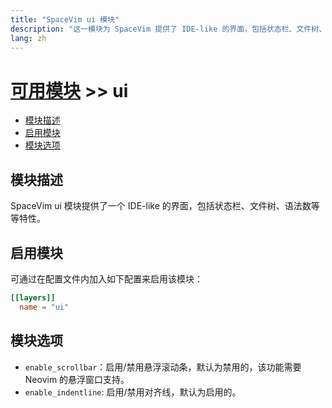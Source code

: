 ```yaml
---
title: "SpaceVim ui 模块"
description: "这一模块为 SpaceVim 提供了 IDE-like 的界面，包括状态栏、文件树、语法树等等特性。"
lang: zh
---
```


# [可用模块](../) >> ui

<!-- vim-markdown-toc GFM -->

- [模块描述](#模块描述)
- [启用模块](#启用模块)
- [模块选项](#模块选项)

<!-- vim-markdown-toc -->

## 模块描述

SpaceVim ui 模块提供了一个 IDE-like 的界面，包括状态栏、文件树、语法数等等特性。

## 启用模块

可通过在配置文件内加入如下配置来启用该模块：

```toml
[[layers]]
  name = "ui"
```

## 模块选项

- `enable_scrollbar`：启用/禁用悬浮滚动条，默认为禁用的，该功能需要 Neovim 的悬浮窗口支持。
- `enable_indentline`: 启用/禁用对齐线，默认为启用的。
